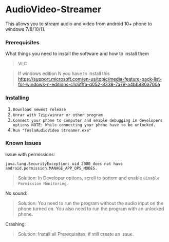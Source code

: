 # AudioVideo-Streamer

This allows you to stream audio and video from android 10+ phone to windows 7/8/10/11.

### Prerequisites

What things you need to install the software and how to install them

> VLC

> If windows edition N you have to install this https://support.microsoft.com/en-us/topic/media-feature-pack-list-for-windows-n-editions-c1c6fffa-d052-8338-7a79-a4bb980a700a

### Installing

1. `Download newest release`
2. `Unrar with 7zip/winrar or other program`
3. `Connect your phone to computer and enable debugging in developers options NOTE: While connecting your phone have to be unlocked.`
4. `Run "TeslaAudioVideo Streamer.exe"`

### Known Issues
Issue with permissions:
```
java.lang.SecurityException: uid 2000 does not have android.permission.MANAGE_APP_OPS_MODES.
```
> Solution:
In Developer options, scroll to bottom and enable `Disable Permission Monitoring`.

No sound: 
> Solution:
You need to run the program without the audio input on the phone turned on. You also need to run the program with an unlocked phone.

Crashing: 
> Solution:
Install all Prerequisites, if still create an issue.

